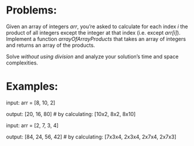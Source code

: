 # Problems:

Given an array of integers *arr*, you’re asked to calculate for each index *i* the product of all integers except the integer at that index (i.e. except *arr[i]*). Implement a function *arrayOfArrayProducts* that takes an array of integers and returns an array of the products.

Solve *without using division* and analyze your solution’s time and space complexities.

# Examples:

input:  arr = [8, 10, 2]

output: [20, 16, 80] # by calculating: [10x2, 8x2, 8x10]

input:  arr = [2, 7, 3, 4]

output: [84, 24, 56, 42] # by calculating: [7x3x4, 2x3x4, 2x7x4, 2x7x3]

